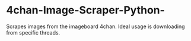 # 4chan-Image-Scraper-Python-
Scrapes images from the imageboard 4chan. Ideal usage is downloading from specific threads.

